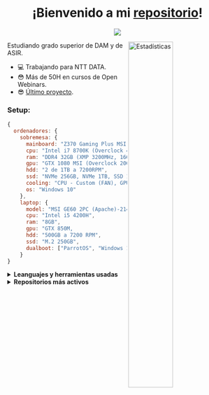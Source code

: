 <!--### Hi there 👋
<br>

![Visitas a perfil](https://komarev.com/ghpvc/?username=Oleg04)


**Oleg37/Oleg37** is a ✨ _special_ ✨ repository because its `README.md` (this file) appears on your GitHub profile.

Here are some ideas to get you started:

- 🔭 I’m currently working on ...
-->
<!--
- 🌱 I’m currently studying at IZV
- 👯 I’m looking to collaborate on ...
- 🤔 I’m looking for help with ...
- 💬 Ask me about Anything
<!--
- 📫 How to reach me: ...
- 😄 Pronouns: ...
- ⚡ Fun fact: ...
-->

<h1 align="center">¡Bienvenido a mi <a href="https://github.com/oleg04">repositorio</a>!</h1>
<p align="center">
  <a align="center" href="https://github.com/DenverCoder1/readme-typing-svg"><img src="https://readme-typing-svg.herokuapp.com?color=%23F78602&size=22&center=true&vCenter=true&width=600&height=60&lines=Actualmente+sigo+estudiando;Programando+en+Kotlin+y+java" /></a>
</p>

  <!--<img align="right" width="40%" alt="GIF" src="https://i.pinimg.com/originals/e4/26/70/e426702edf874b181aced1e2fa5c6cde.gif" />-->
  <img align="right" width="45%" alt="Estadísticas" src="https://github-readme-stats.vercel.app/api?username=oleg04&show_icons=true&theme=gruvbox&locale=en&show_owner=true&count_private=true"/>

Estudiando grado superior de DAM y de ASIR.
* 💻 Trabajando para NTT DATA.
* 😳 Más de 50H en cursos de Open Webinars.
* 😎 [Último proyecto](https://github.com/TeamBiscochito).


### Setup:
```js
{
  ordenadores: {
    sobremesa: {
      mainboard: "Z370 Gaming Plus MSI",
      cpu: "Intel i7 8700K (Overclock 4,8GHz Todos los núcleos)",
      ram: "DDR4 32GB (XMP 3200MHz, 16GB Corsair y 16GB G.Skill)",
      gpu: "GTX 1080 MSI (Overclock 2000MHz - 2050MHz)",
      hdd: "2 de 1TB a 7200RPM",
      ssd: "NVMe 256GB, NVMe 1TB, SSD 128GB",
      cooling: "CPU - Custom (FAN), GPU - Custom (FAN)",
      os: "Windows 10"
    },
    laptop: {
      model: "MSI GE60 2PC (Apache)-214XES",
      cpu: "Intel i5 4200H",
      ram: "8GB",
      gpu: "GTX 850M,
      hdd: "500GB a 7200 RPM",
      ssd: "M.2 250GB",
      dualboot: ["ParrotOS", "Windows 10"]
    }
}
```

<!--<h2 align="center">Estadísticas</h2>
<p align="center">
  <img src="https://github.com/oleg04/oleg04/blob/master/github-metrics.svg" alt="Métricas" width="100%">
</p>-->

<details>
  <summary><b>Leanguajes y herramientas usadas</b></summary>
  <br/>
  <p align="center">En desarrollo</p>
</details>

<details>
  <summary><b>Repositorios más activos<b/></summary>
    <br/>
    <a href="https://github.com/TeamBiscochito/proyectofinal">
      <img align="left" width="30%" src="https://github-readme-stats.vercel.app/api/pin/?username=TeamBiscochito&repo=proyectofinal" />
    </a>
    <a href="https://github.com/TeamBiscochito/proyectofinal-laravel">
      <img align="left" width="30%" src="https://github-readme-stats.vercel.app/api/pin/?username=TeamBiscochito&repo=proyectofinal-laravel" />
    </a>
    <a href="https://github.com/TeamBiscochito/animales-salvajes-web">
      <img align="left" width="30%" src="https://github-readme-stats.vercel.app/api/pin/?username=TeamBiscochito&repo=animales-salvajes-web" />
    </a>
</details>
